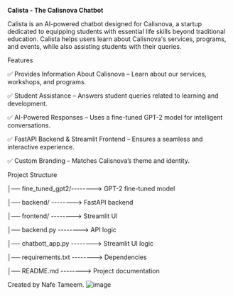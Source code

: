**Calista - The Calisnova Chatbot**

Calista is an AI-powered chatbot designed for Calisnova, a startup dedicated to equipping students  with essential life skills beyond traditional education. Calista helps users learn about Calisnova's services, programs, and events, while also assisting students with their queries. 



 Features


✅ Provides Information About Calisnova – Learn about our services, workshops, and programs.

✅ Student Assistance – Answers student queries related to learning and development.

✅ AI-Powered Responses – Uses a fine-tuned GPT-2 model for intelligent conversations.

✅ FastAPI Backend & Streamlit Frontend – Ensures a seamless and interactive experience.

✅ Custom Branding – Matches Calisnova’s theme and identity.



Project Structure

│──  fine_tuned_gpt2/-------->          GPT-2 fine-tuned model

│──  backend/  -------->                 FastAPI backend

│──  frontend/  -------->                 Streamlit UI

│──  backend.py -------->                 API logic

│──  chatbott_app.py -------->            Streamlit UI logic

│──  requirements.txt -------->           Dependencies

│──  README.md  -------->                 Project documentation


Created  by Nafe Tameem.
![image](https://github.com/user-attachments/assets/05e99d9e-c5ba-4a61-aced-7a542b005be7)






